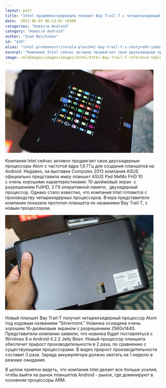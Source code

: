 ```yaml
---
layout: post
title: "Intel продемонстрировала планшет Bay Trail T с четырехъядерный процессором, Android 4.2.2, и  экраном с разрешением 2560x1440"
date:  2013-06-07 06:13:02 +0300
categories: "Новости Android"
category: "Новости Android"
author: "Ivan Belchikov"
id: "439"
alias: "intel-prodemonstrirovala-planshet-bay-trail-t-s-chetyrekh-yadernyj-protsessorom-android-4-2-2-i-ekranom-s-razresheniem-2560x1440"
excerpt: "Компания Intel сейчас активно продвигает свои двухъядерные процессоры Atom с частотой ядра 1,6 ГГц для создания планшетов на Android. Недавно, на выставке Computex 2013 компания ASUS официально представила миру планшет ASUS Pad MeMo FHD 10 с очень хорошими характеристиками: 10-дюймовый экран  с разрешением FullHD, 2 Гб оперативной памяти,  двухядерный процессор. Однако стало известно, что компания Intel готовится с производству четырехядерных процессоров. Вчера представители компании показали прототип планшета по названием Bay Trail-T, с новым"
image: /oldImages/images/images/Intel/Intel-Bay-Trail-T-reference-tablet-Android.jpg
---
```

<img src="/oldImages/images/images/Intel/Intel-Bay-Trail-T-reference-tablet-Android.jpg" alt="Intel Bay Trail-T" />

Компания Intel сейчас активно продвигает свои двухъядерные процессоры Atom с частотой ядра 1,6 ГГц для создания планшетов на Android. Недавно, на выставке Computex 2013 компания ASUS официально представила миру планшет ASUS Pad MeMo FHD 10 с очень хорошими характеристиками: 10-дюймовый экран  с разрешением FullHD, 2 Гб оперативной памяти,  двухядерный процессор. Однако стало известно, что компания Intel готовится с производству четырехядерных процессоров. Вчера представители компании показали прототип планшета по названием Bay Trail-T, с новым процессором.


<img src="/oldImages/images/images/Intel/Intel-Bay-Trail-T-reference-tablet-back.jpg" alt="Intel Bay Trail-T задняя сторона" />

Новый планшет Bay Trail-T получил четырехъядерный процессор Atom под кодовым названием "Silvermont." Новинка оснащена очень хорошим 10-дюймовым экраном с разрешением 2560x1440. Представители компании заявили, что новинка будет поставляться с Windows 8 и Android 4.2.2 Jelly Bean. Новый процессор планшета обеспечит прирост производительности в 2 раза, по сравнению с существующими процессорами. В видео прирост производительности составит 3 раза. Заряда аккумулятора должно хватать на 1 неделю в режиме ожидания. 

В целом приятно видеть, что компания Intel делает все больше усилий, чтобы выйти на рынок планшетов Android - рынок, где доминируют в основном процессоры ARM. 
